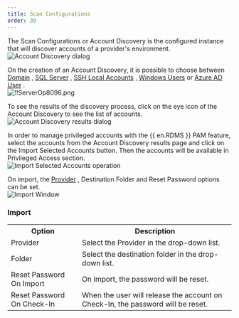 ```yaml
---
title: Scan Configurations
order: 30
---
```

The Scan Configurations or Account Discovery is the configured instance that will discover accounts of a provider's environment.  
![Account Discovery dialog](/img/en/server/ServerOp8143.png) 

On the creation of an Account Discovery, it is possible to choose between [Domain](/server/privileged-access-management/providers/domain-provider/) , [SQL Server](/server/privileged-access-management/scan-configurations/sql-account-discovery/) , [SSH Local Accounts](/server/privileged-access-management/scan-configurations/ssh-account-discovery/) , [Windows Users](/server/privileged-access-management/scan-configurations/windows-user-account-discovery/) or   [Azure AD User](/server/privileged-access-management/scan-configurations/azure-ad-user-account-discovery/) .  
![!!ServerOp8096.png](/img/en/server/ServerOp8096.png) 

To see the results of the discovery process, click on the eye icon of the Account Discovery to see the list of accounts.  
![Account Discovery results dialog](/img/en/server/ServerOp8147.png) 

In order to manage privileged accounts with the {{ en.RDMS }} PAM feature, select the accounts from the Account Discovery results page and click on the Import Selected Accounts button. Then the accounts will be available in Privileged Access section.  
![Import Selected Accounts operation](/img/en/server/ServerOp8148.png) 

On import, the [Provider](/server/privileged-access-management/providers/) , Destination Folder and Reset Password options can be set.  
![Import Window](/img/en/server/ServerOp8149.png) 

### Import 

<table>
	<tr>
		<th>
Option 
		</th>
		<th>
Description 
		</th>
	</tr>
	<tr>
		<td>
Provider 
		</td>
		<td>
Select the Provider in the drop-down list. 
		</td>
	</tr>
	<tr>
		<td>
Folder 
		</td>
		<td>
Select the destination folder in the drop-down list. 
		</td>
	</tr>
	<tr>
		<td>
Reset Password On Import 
		</td>
		<td>
On import, the password will be reset. 
		</td>
	</tr>
	<tr>
		<td>
Reset Password On Check-In 
		</td>
		<td>
When the user will release the account on Check-In, the password will be reset. 
		</td>
	</tr>
</table>



